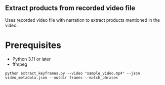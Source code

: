 ## Extract products from recorded video file
Uses recorded video file with narration to extract products mentioned in the video.

# Prerequisites
- Python 3.11 or later
- ffmpeg


```
python extract_keyframes.py --video "sample_video.mp4" --json video_metadata.json --outdir frames --match_phrases
